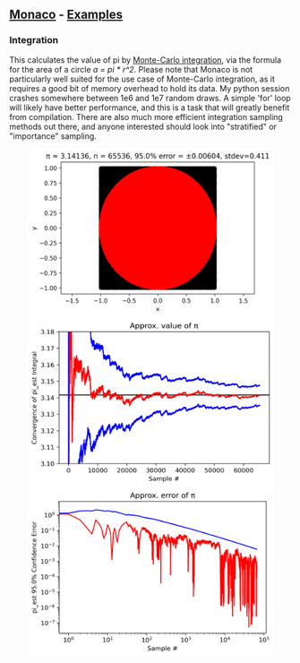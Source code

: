 ## [Monaco](../../) - [Examples](../)

### Integration
This calculates the value of pi by [Monte-Carlo integration](https://en.wikipedia.org/wiki/Monte_Carlo_integration), via the formula for the area of a circle *a = pi \* r^2*. Please note that Monaco is not particularly well suited for the use case of Monte-Carlo integration, as it requires a good bit of memory overhead to hold its data. My python session crashes somewhere between 1e6 and 1e7 random draws. A simple 'for' loop will likely have better performance, and this is a task that will greatly benefit from compilation. There are also much more efficient integration sampling methods out there, and anyone interested should look into "stratified" or "importance" sampling.

<p float="left" align="center">
<img width="440" height="300" src="./circle_integration.png">  
<img width="440" height="300" src="./pi_convergence.png">  
</br>
<img width="440" height="300" src="./pi_error.png">  
</p>
